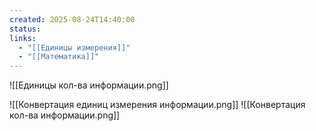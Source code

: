 ```yaml
---
created: 2025-08-24T14:40:00
status: 
links:
  - "[[Единицы измерения]]"
  - "[[Математика]]"
---
```

![[Единицы кол-ва информации.png]]

![[Конвертация единиц измерения информации.png]]
![[Конвертация кол-ва информации.png]]










	